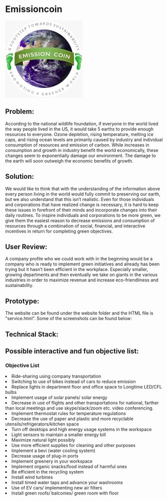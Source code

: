 # Emissioncoin
<img src="https://github.com/SMohata/EmissionCoin/blob/master/logo.jpg">

## Problem:
  <p>According to the national wildlife foundation, if everyone in the world lived the way people lived in the US, it would take 5 earths to provide enough resources to everyone. Ozone depletion, rising temperature, melting ice caps, and rising ocean levels are primarily caused by industry and individual consumption of resources and emission of carbon. While increases in consumption and growth in industry benefit the world economically, these changes seem to exponentially damage our environment. The damage to the earth will soon outweigh the economic benefits of growth. </p>

## Solution:
<p>We would like to think that with the understanding of the information above every person living in the world would fully commit to preserving our earth, but we also understand that this isn’t realistic. Even for those individuals and corporations that have realized change is necessary, it is hard to keep these issues in forefront of their minds and incorporate changes into their daily routines. To inspire individuals and corporations to be more green, we give them the easiest reason to decrease emissions and consumption of resources through a combination of social, financial, and interactive incentives in return for completing green objectives. </p>

## User Review:
<p> A company profile who we could work with in the beginning would be a company who is ready to implement green initiatives and already has been trying but it hasn’t been efficient in the workplace. Especially smaller, growing departments and then eventually we take on giants in the various industries in order to maximize revenue and increase eco-friendliness and sustainability. </p>


## Prototype:
The website can be found under the website folder and the HTML file is "service.html". Some of the screenshots can be found below:

## Technical Stack:


## Possible interactive and fun objective list: 
### Objective List 
<li>
Ride-sharing using company transportation </li>
<li>Switching to use of bikes instead of cars to reduce emission</li>
<li>Replace lights in department floor and office space to Longtime LED/CFL bulbs </li>
<li>Implement usage of solar panels/ solar energy </li>
<li>Decrease in use of flights and other transportations for national, farther than local meetings and use skype/slack/zoom etc. video conferencing. </li>
<li>Implement thermostat rules for temperature regulations </li>
<li>Decrease the use of paper and plastic and more recyclable utensils/refrigerators/kitchen space</li>
 <li>Turn off desktops and high energy usage systems in the workspace </li>
<li>Light sensors to maintain a smaller energy bill </li>
<li>Maximize natural light possibly </li>
<li>Use more efficient supplies for cleaning and other purposes</li>
<li>Implement a bevi (water cooling system)</li>
<li>Decrease usage of plug-in ports </li>
<li>Implement greenery in your workspace </li>
<li>Implement organic snacks/food instead of harmful ones </li>
<li>Be efficient in the recycling system </li>
<li>Install wind turbines </li>
<li>Install timed water taps and advance your washrooms </li>
<li>Use of EV cars/ implementing new air filters </li>
<li>Install green roofs/ balconies/ green room with floor </li>


